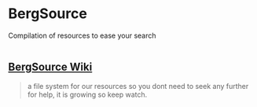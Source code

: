 
# BergSource
Compilation of resources to ease your search

![]()

## [BergSource Wiki](https://github.com/bergcybersec/BergSource/wiki)
> a file system for our resources so you dont need to seek any further for help, it is growing so keep watch. 

